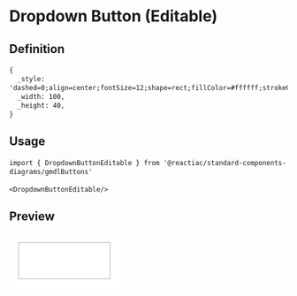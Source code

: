 # Dropdown Button (Editable)

## Definition

```
{
  _style: 'dashed=0;align=center;fontSize=12;shape=rect;fillColor=#ffffff;strokeColor=#cccccc;',
  _width: 100,
  _height: 40,
}
```

## Usage

```
import { DropdownButtonEditable } from '@reactiac/standard-components-diagrams/gmdlButtons'

<DropdownButtonEditable/>
```

## Preview

<img src="./dropdown-button-editable.png" width="200"/>
